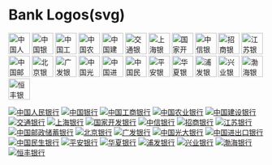 Bank Logos(svg)
===

<a href="http://www.pbc.gov.cn/"> <img src="./logos/pbc-rect.svg" width="42px" alt="中国人民银行"/></a>
<a href="https://www.boc.cn/"> <img src="./logos/boc-rect.svg" width="42px" alt="中国银行"/></a>
<a href="http://www.icbc.com.cn/icbc/"> <img src="./logos/icbc-rect.svg" width="42px" alt="中国工商银行"/></a>
<a href="https://www.abchina.com/"> <img src="./logos/abchina-rect.svg" width="42px" alt="中国农业银行"/></a>
<a href="http://www.ccb.com/"> <img src="./logos/ccb-rect.svg" width="42px" alt="中国建设银行"/></a>
<a href="http://www.bankcomm.com/"> <img src="./logos/bankcomm-rect.svg" width="42px" alt="交通银行"/></a>
<a href="https://www.bosc.cn/"> <img src="./logos/bosc-rect.svg" width="42px" alt="上海银行"/></a>
<a href="http://www.cdb.com.cn/"> <img src="./logos/cdb-rect.svg" width="42px" alt="国家开发银行"/></a>
<a href="https://www.citicbank.com/"> <img src="./logos/citicbank-rect.svg" width="42px" alt="中信银行"/></a>
<a href="https://www.cmbchina.com/"> <img src="./logos/cmbchina-rect.svg" width="42px" alt="招商银行"/></a>
<a href="http://www.jsbchina.cn/"> <img src="./logos/jsbchina-rect.svg" width="42px" alt="江苏银行"/></a>
<a href="https://www.psbc.com/cn/"> <img src="./logos/psbc-rect.svg" width="42px" alt="中国邮政储蓄银行"/></a>
<a href="http://www.bankofbeijing.com.cn/"> <img src="./logos/bankofbeijing-rect.svg" width="42px" alt="北京银行"/></a>
<a href="http://www.cgbchina.com.cn/"> <img src="./logos/cgbchina-rect.svg" width="42px" alt="广发银行"/></a>
<a href="http://www.cebbank.com/"> <img src="./logos/cebbank-rect.svg" width="42px" alt="中国光大银行"/></a>
<a href="http://www.eximbank.gov.cn/"> <img src="./logos/eximbank-rect.svg" width="42px" alt="中国进出口银行"/></a>
<a href="https://www.cmbc.com.cn/"> <img src="./logos/cmbc-rect.svg" width="42px" alt="中国民生银行"/></a>
<a href="https://bank.pingan.com/"> <img src="./logos/pingan-rect.svg" width="42px" alt="平安银行"/></a>
<a href="https://www.hxb.com.cn"> <img src="./logos/hxb-rect.svg" width="42px" alt="华夏银行"/></a>
<a href="https://www.spdb.com.cn"> <img src="./logos/spdb-rect.svg" width="42px" alt="浦发银行"/></a>
<a href="https://www.cib.com.cn"> <img src="./logos/cib-rect.svg" width="42px" alt="兴业银行"/></a>
<a href="http://www.cbhb.com.cn"> <img src="./logos/cbhb-rect.svg" width="42px" alt="渤海银行"/></a>
<a href="https://www.hfbank.com.cn"> <img src="./logos/hfbank-rect.svg" width="42px" alt="恒丰银行"/></a>

[![中国人民银行](./logos/pbc.svg)](http://www.pbc.gov.cn)
[![中国银行](./logos/boc.svg)](https://www.boc.cn)
[![中国工商银行](./logos/icbc.svg)](http://www.icbc.com.cn/icbc)
[![中国农业银行](./logos/abchina.svg)](https://www.abchina.com)
[![中国建设银行](./logos/ccb.svg)](http://www.ccb.com)
[![交通银行](./logos/bankcomm.svg)](http://www.bankcomm.com)
[![上海银行](./logos/bosc.svg)](https://www.bosc.cn)
[![国家开发银行](./logos/cdb.svg)](http://www.cdb.com.cn)
[![中信银行](./logos/citicbank.svg)](https://www.citicbank.com)
[![招商银行](./logos/cmbchina.svg)](https://www.cmbchina.com)
[![江苏银行](./logos/jsbchina.svg)](http://www.jsbchina.cn)
[![中国邮政储蓄银行](./logos/psbc.svg)](https://www.psbc.com/cn)
[![北京银行](./logos/bankofbeijing.svg)](http://www.bankofbeijing.com.cn)
[![广发银行](./logos/cgbchina.svg)](http://www.cgbchina.com.cn)
[![中国光大银行](./logos/cebbank.svg)](http://www.cebbank.com)
[![中国进出口银行](./logos/eximbank.svg)](http://www.eximbank.gov.cn)
[![中国民生银行](./logos/cmbc.svg)](https://www.cmbc.com.cn)
[![平安银行](./logos/pingan.svg)](https://bank.pingan.com)
[![华夏银行](./logos/hxb.svg)](https://www.hxb.com.cn)
[![浦发银行](./logos/spdb.svg)](https://www.spdb.com.cn)
[![兴业银行](./logos/cib.svg)](https://www.cib.com.cn)
[![渤海银行](./logos/cbhb.svg)](http://www.cbhb.com.cn)
[![恒丰银行](./logos/hfbank.svg)](https://www.hfbank.com.cn)